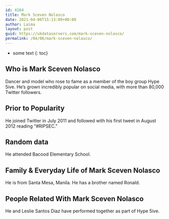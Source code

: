 ```yaml
---
id: 4164
title: Mark Sceven Nolasco
date: 2021-04-06T15:13:09+00:00
author: Laima
layout: post
guid: https://ukdataservers.com/mark-sceven-nolasco/
permalink: /04/06/mark-sceven-nolasco/
---
```


* some text
{: toc}


## Who is Mark Sceven Nolasco
                  
                  
                  
Dancer and model who rose to fame as a member of the boy group Hype 5ive. He&#8217;s grown incredibly popular on social media, with more than 80,000 Twitter followers.
                  
              
            
              
            
                
                
                
## Prior to Popularity
                  
                  
                  
He joined Twitter in July 2011 and followed with his first tweet in August 2012 reading &#8220;#RIPSEC.&#8221;
                  
              
            
              
            
                
                
                
## Random data
                  
                  
                  
He attended Bacood Elementary School.
                  
              
            
              
            
                
                
                
## Family & Everyday Life of Mark Sceven Nolasco
                  
                  
                  
He is from Santa Mesa, Manila. He has a brother named Ronald.
                  
              
            
              
            
                
                
                
## People Related With Mark Sceven Nolasco
                  
                  
                  
He and Leslie Santos Diaz have performed together as part of Hype 5ive.
                  
              
            
              
            
                
              
            
              
              
            
            
              
            
          
          
          